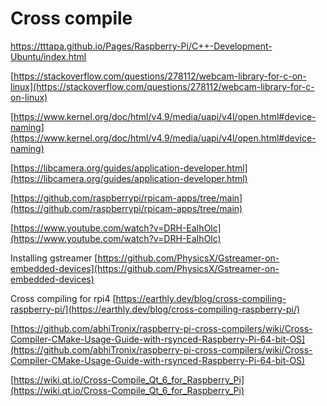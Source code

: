 # Cross compile 

https://tttapa.github.io/Pages/Raspberry-Pi/C++-Development-Ubuntu/index.html

[https://stackoverflow.com/questions/278112/webcam-library-for-c-on-linux](https://stackoverflow.com/questions/278112/webcam-library-for-c-on-linux)

[https://www.kernel.org/doc/html/v4.9/media/uapi/v4l/open.html#device-naming](https://www.kernel.org/doc/html/v4.9/media/uapi/v4l/open.html#device-naming)

[https://libcamera.org/guides/application-developer.html](https://libcamera.org/guides/application-developer.html)

[https://github.com/raspberrypi/rpicam-apps/tree/main](https://github.com/raspberrypi/rpicam-apps/tree/main)

[https://www.youtube.com/watch?v=DRH-EaIhOlc](https://www.youtube.com/watch?v=DRH-EaIhOlc)


Installing gstreamer
[https://github.com/PhysicsX/Gstreamer-on-embedded-devices](https://github.com/PhysicsX/Gstreamer-on-embedded-devices)

Cross compiling for rpi4
[https://earthly.dev/blog/cross-compiling-raspberry-pi/](https://earthly.dev/blog/cross-compiling-raspberry-pi/)

[https://github.com/abhiTronix/raspberry-pi-cross-compilers/wiki/Cross-Compiler-CMake-Usage-Guide-with-rsynced-Raspberry-Pi-64-bit-OS](https://github.com/abhiTronix/raspberry-pi-cross-compilers/wiki/Cross-Compiler-CMake-Usage-Guide-with-rsynced-Raspberry-Pi-64-bit-OS)

[https://wiki.qt.io/Cross-Compile_Qt_6_for_Raspberry_Pi](https://wiki.qt.io/Cross-Compile_Qt_6_for_Raspberry_Pi)
